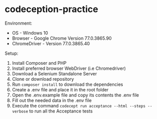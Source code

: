 # codeception-practice

Environment:
- OS - Windows 10
- Browser - Google Chrome Version 77.0.3865.90
- ChromeDriver - Version 77.0.3865.40


Setup:
1. Install Composer and PHP
2. Install preferred browser WebDriver (i.e Chromedriver)
3. Download a Selenium Standalone Server
3. Clone or download repository
4. Run `composer install` to download the dependencies
5. Create a .env file and place it in the root folder
5. Open the .env.example file and copy its contents the .env file
6. Fill out the needed data in the .env file
7. Execute the command `codecept run acceptance --html --steps --verbose` to run all the Acceptance tests
